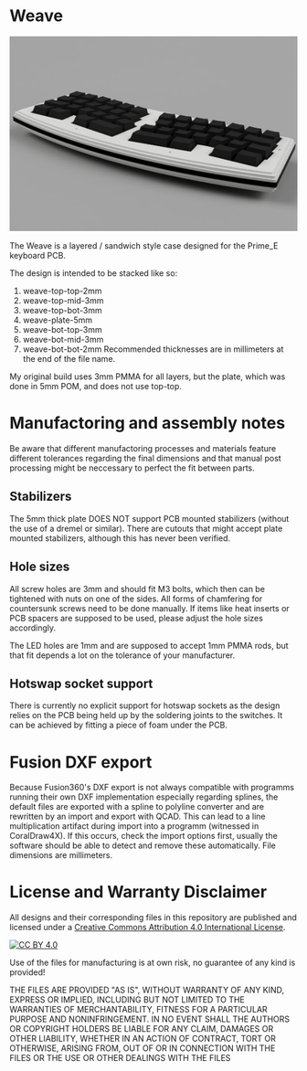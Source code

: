 Weave
===
<img src="weave-render.png" width="512" height="341">

The Weave is a layered / sandwich style case designed for the Prime_E keyboard PCB. 

The design is intended to be stacked like so:
1. weave-top-top-2mm
2. weave-top-mid-3mm
3. weave-top-bot-3mm
4. weave-plate-5mm
5. weave-bot-top-3mm
6. weave-bot-mid-3mm
7. weave-bot-bot-2mm
Recommended thicknesses are in millimeters at the end of the file name.

My original build uses 3mm PMMA for all layers, but the plate, which was done in 5mm POM, and does not use top-top.

Manufactoring and assembly notes
===
Be aware that different manufactoring processes and materials feature different tolerances regarding the final dimensions and that manual post processing might be neccessary to perfect the fit between parts.

Stabilizers
---
The 5mm thick plate DOES NOT support PCB mounted stabilizers (without the use of a dremel or similar). There are cutouts that might accept plate mounted stabilizers, although this has never been verified.

Hole sizes
---
All screw holes are 3mm and should fit M3 bolts, which then can be tightened with nuts on one of the sides. All forms of chamfering for countersunk screws need to be done manually. If items like heat inserts or PCB spacers are supposed to be used, please adjust the hole sizes accordingly. 

The LED holes are 1mm and are supposed to accept 1mm PMMA rods, but that fit depends a lot on the tolerance of your manufacturer.

Hotswap socket support
---
There is currently no explicit support for hotswap sockets as the design relies on the PCB being held up by the soldering joints to the switches. It can be achieved by fitting a piece of foam under the PCB.

Fusion DXF export
===
Because Fusion360's DXF export is not always compatible with programms running their own DXF implementation especially regarding splines, the default files are exported with a spline to polyline converter and are rewritten by an import and export with QCAD. This can lead to a line multiplication artifact during import into a programm (witnessed in CoralDraw4X). If this occurs, check the import options first, usually the software should be able to detect and remove these automatically. File dimensions are millimeters.

License and Warranty Disclaimer
===
All designs and their corresponding files in this repository are published and licensed under a [Creative Commons Attribution 4.0 International
License][cc-by].

[![CC BY 4.0][cc-by-image]][cc-by]

Use of the files for manufacturing is at own risk, no guarantee of any kind is provided!

THE FILES ARE PROVIDED "AS IS", WITHOUT WARRANTY OF ANY KIND, EXPRESS OR IMPLIED, INCLUDING BUT NOT LIMITED TO THE WARRANTIES OF MERCHANTABILITY, FITNESS FOR A PARTICULAR PURPOSE AND NONINFRINGEMENT. IN NO EVENT SHALL THE AUTHORS OR COPYRIGHT HOLDERS BE LIABLE FOR ANY CLAIM, DAMAGES OR OTHER LIABILITY, WHETHER IN AN ACTION OF CONTRACT, TORT OR OTHERWISE, ARISING FROM, OUT OF OR IN CONNECTION WITH THE FILES OR THE USE OR OTHER DEALINGS WITH THE FILES

[cc-by]: http://creativecommons.org/licenses/by/4.0/
[cc-by-image]: https://i.creativecommons.org/l/by/4.0/88x31.png
